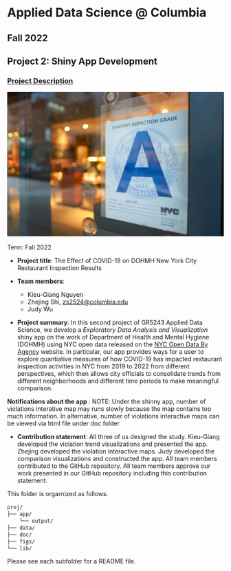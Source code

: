 # Applied Data Science @ Columbia
## Fall 2022
## Project 2: Shiny App Development

### [Project Description](doc/)

![screenshot](figs/restaurant-inspection.jpg)

Term: Fall 2022

+ **Project title**: The Effect of COVID-19 on DOHMH New York City Restaurant Inspection Results

+ **Team members**:
	+ Kieu-Giang Nguyen
	+ Zhejing Shi, zs2524@columbia.edu
	+ Judy Wu

+ **Project summary**: In this second project of GR5243 Applied Data Science, we develop a *Exploratory Data Analysis and Visualization* shiny app on the work of Department of Health and Mental Hygiene (DOHMH) using NYC open data released on the [NYC Open Data By Agency](https://opendata.cityofnewyork.us/data/) website. In particular, our app provides ways for a user to explore quantiative measures of how COVID-19 has impacted restaurant inspection activities in NYC from 2019 to 2022 from different perspectives, which then allows city officials to consolidate trends from different neighborhoods and different time periods to make meaningful comparison.

**Notifications about the app** : NOTE: Under the shinny app, number of violations interative map may runs slowly because the map contains too much information.  In alternative, number of violations interactive maps can be viewed via html file under doc folder 

+ **Contribution statement**: All three of us designed the study. Kieu-Giang developed the violation trend visualizations and presented the app. Zhejing developed the violation interactive maps. Judy developed the comparison visualizations and constructed the app. All team members contributed to the GitHub repository. All team members approve our work presented in our GitHub repository including this contribution statement.

This folder is orgarnized as follows.

```
proj/
├── app/
	└── output/
├── data/
├── doc/
├── figs/
└── lib/

```

Please see each subfolder for a README file.
